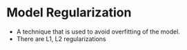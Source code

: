 
# Model Regularization
  - A technique that is used to avoid overfitting of the model.
  - There are L1, L2 regularizations
